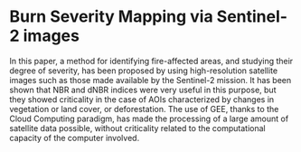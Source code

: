 # Burn Severity Mapping via Sentinel-2 images
In this paper, a method for identifying fire-affected areas, and studying their degree of severity, has been proposed by using high-resolution satellite images such as those made available by the Sentinel-2 mission. It has been shown that NBR and dNBR indices were very useful in this purpose, but they showed criticality in the case of AOIs characterized by changes in vegetation or land cover, or deforestation. The use of GEE, thanks to the Cloud Computing paradigm, has made the processing of a large amount of satellite data possible, without criticality related to the computational capacity of the computer involved.
